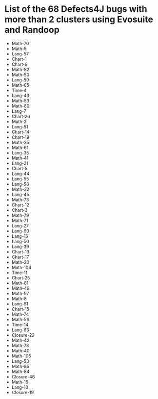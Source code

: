 # List of the 68 Defects4J bugs with more than 2 clusters using Evosuite and Randoop

 * Math-70
 * Math-5
 * Lang-57
 * Chart-1
 * Chart-9
 * Math-82
 * Math-50
 * Lang-59
 * Math-85
 * Time-4
 * Lang-43
 * Math-53
 * Math-80
 * Lang-7
 * Chart-26
 * Math-2
 * Lang-51
 * Chart-14
 * Chart-19
 * Math-35
 * Math-61
 * Lang-35
 * Math-41
 * Lang-21
 * Chart-5
 * Lang-44
 * Lang-55
 * Lang-58
 * Math-32
 * Lang-45
 * Math-73
 * Chart-12
 * Chart-3
 * Math-79
 * Math-71
 * Lang-27
 * Lang-60
 * Lang-16
 * Lang-50
 * Lang-39
 * Chart-13
 * Chart-17
 * Math-20
 * Math-104
 * Time-11
 * Chart-25
 * Math-81
 * Math-49
 * Math-97
 * Math-8
 * Lang-61
 * Chart-15
 * Math-74
 * Math-56
 * Time-14
 * Lang-63
 * Closure-22
 * Math-42
 * Math-78
 * Math-40
 * Math-105
 * Lang-53
 * Math-95
 * Math-84
 * Closure-46
 * Math-15
 * Lang-13
 * Closure-19 

